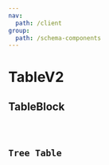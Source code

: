 ```yaml
---
nav:
  path: /client
group:
  path: /schema-components
---
```


# TableV2

## TableBlock

<code src="./demos/demo1.tsx" />

## Tree Table

<code src="./demos/demo2.tsx" />
